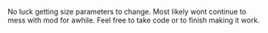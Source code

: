 No luck getting size parameters to change. Most likely wont continue to mess with mod for awhile. Feel free to take code or to finish making it work.
